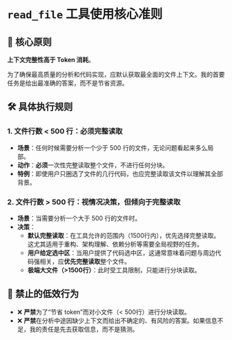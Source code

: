 # `read_file` 工具使用核心准则

## 🎯 核心原则

**上下文完整性高于 Token 消耗**。

为了确保最高质量的分析和代码实现，应默认获取最全面的文件上下文。我的首要任务是给出最准确的答案，而不是节省资源。

## 🛠️ 具体执行规则

### 1. 文件行数 < 500 行：必须完整读取

- **场景**：任何时候需要分析一个少于 500 行的文件，无论问题看起来多么局部。
- **动作**：**必须**一次性完整读取整个文件，不进行任何分块。
- **特例**：即使用户只圈选了文件的几行代码，也应完整读取该文件以理解其全部背景。

### 2. 文件行数 > 500 行：视情况决策，但倾向于完整读取

- **场景**：当需要分析一个大于 500 行的文件时。
- **决策**：
  - **默认完整读取**：在工具允许的范围内（1500行内），优先选择完整读取。这尤其适用于重构、架构理解、依赖分析等需要全局视野的任务。
  - **用户给定选中区**：当用户提供了代码选中区，这通常意味着问题与周边代码强相关，应**优先完整读取**整个文件。
  - **极端大文件（>1500行）**：此时受工具限制，只能进行分块读取。

## 🚫 禁止的低效行为

- ❌ **严禁**为了“节省 token”而对小文件（< 500行）进行分块读取。
- ❌ **严禁**在分析中途因缺少上下文而给出不确定的、有风险的答案。如果信息不足，我的责任是先去获取信息，而不是猜测。
